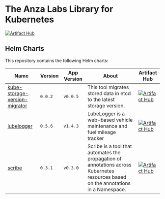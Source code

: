 # The Anza Labs Library for Kubernetes

[![Artifact Hub](https://img.shields.io/endpoint?url=https://artifacthub.io/badge/repository/anza-labs)](https://artifacthub.io/packages/search?repo=anza-labs)

## Helm Charts

This repository contains the following Helm charts:

| Name | Version | App Version | About | Artifact Hub |
|------|---------|-------------|-------|--------------|
| [kube-storage-version-migrator](anza-labs/kube-storage-version-migrator) | `0.0.2` | `v0.0.5` | This tool migrates stored data in etcd to the latest storage version.  | [![Artifact Hub](https://img.shields.io/static/v1?label=ArtifactHub&message=View&color=informational)](https://artifacthub.io/packages/helm/anza-labs/kube-storage-version-migrator) |
| [lubelogger](anza-labs/lubelogger) | `0.5.6` | `v1.4.3` | LubeLogger is a web-based vehicle maintenance and fuel mileage tracker | [![Artifact Hub](https://img.shields.io/static/v1?label=ArtifactHub&message=View&color=informational)](https://artifacthub.io/packages/helm/anza-labs/lubelogger) |
| [scribe](anza-labs/scribe) | `0.3.1` | `v0.3.0` | Scribe is a tool that automates the propagation of annotations across Kubernetes resources based on the annotations in a Namespace.  | [![Artifact Hub](https://img.shields.io/static/v1?label=ArtifactHub&message=View&color=informational)](https://artifacthub.io/packages/helm/anza-labs/scribe) |
